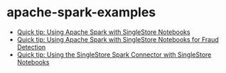# apache-spark-examples

- [Quick tip: Using Apache Spark with SingleStore Notebooks](https://medium.com/@VeryFatBoy/quick-tip-using-apache-spark-with-singlestore-notebooks-646cc01849fa)
- [Quick tip: Using Apache Spark with SingleStore Notebooks for Fraud Detection](https://medium.com/@VeryFatBoy/quick-tip-using-apache-spark-with-singlestore-notebooks-for-fraud-detection-64a908250942)
- [Quick tip: Using the SingleStore Spark Connector with SingleStore Notebooks](https://medium.com/@VeryFatBoy/quick-tip-using-the-singlestore-spark-connector-with-singlestore-notebooks-c0bdfbc3c2e7)
